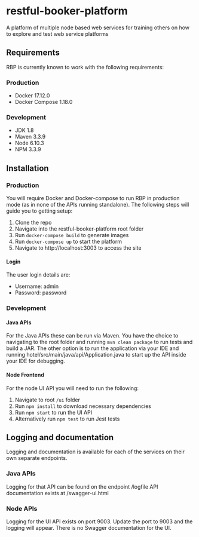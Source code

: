 # restful-booker-platform
A platform of multiple node based web services for training others on how to explore and test web service platforms

## Requirements
RBP is currently known to work with the following requirements:

### Production
- Docker 17.12.0
- Docker Compose 1.18.0

### Development
- JDK 1.8
- Maven 3.3.9
- Node 6.10.3
- NPM 3.3.9

## Installation

### Production
You will require Docker and Docker-compose to run RBP in production mode (as in none of the APIs running standalone). The following steps will guide you to getting setup:

1. Clone the repo
2. Navigate into the restful-booker-platform root folder
3. Run ```docker-compose build``` to generate images
4. Run ```docker-compose up``` to start the platform
5. Navigate to http://localhost:3003 to access the site

#### Login
The user login details are:
* Username: admin
* Password: password

### Development

#### Java APIs
For the Java APIs these can be run via Maven. You have the choice to navigating to the root folder and running ```mvn clean package``` to run tests and build a JAR. The other option is to run the application via your IDE and running hotel/src/main/java/api/Application.java to start up the API inside your IDE for debugging.

#### Node Frontend
For the node UI API you will need to run the following:

1. Navigate to root ```/ui``` folder
2. Run ```npm install``` to download necessary dependencies
3. Run ```npm start``` to run the UI API
4. Alternatively run ```npm test``` to run Jest tests

## Logging and documentation

Logging and documentation is available for each of the services on their own separate endpoints.

### Java APIs

Logging for that API can be found on the endpoint /logfile
API documentation exists at /swagger-ui.html

### Node APIs

Logging for the UI API exists on port 9003. Update the port to 9003 and the logging will appear.
There is no Swagger documentation for the UI.
